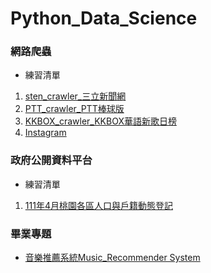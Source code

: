 # Python_Data_Science

### 網路爬蟲

* 練習清單
 1. [sten_crawler_三立新聞網](https://github.com/DarrenLUCreate/Web_Crawler/tree/main/sten_crawler)
 2. [PTT_crawler_PTT棒球版](https://github.com/DarrenLUCreate/Web_Crawler/tree/main/ptt_crawler)
 3. [KKBOX_crawler_KKBOX華語新歌日榜](https://github.com/DarrenLUCreate/Web_Crawler/tree/main/KKBOX_Crawler)
 4. [Instagram](https://github.com/DarrenLUCreate/Web_Crawler/tree/main/IG)


### 政府公開資料平台

* 練習清單
 1. [111年4月桃園各區人口與戶籍動態登記](https://github.com/DarrenLUCreate/Web_Crawler/tree/main/Taoyuan_Population)

### 畢業專題
 * [音樂推薦系統Music_Recommender System]()
